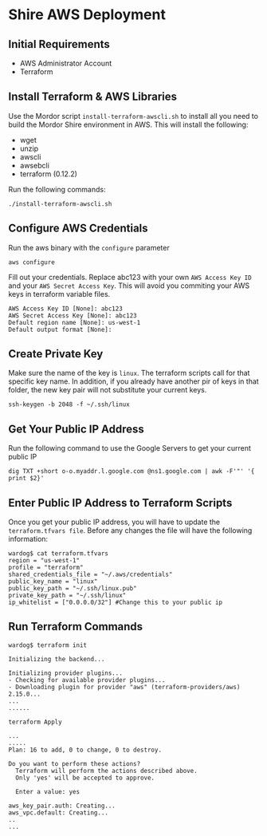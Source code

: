 # Shire AWS Deployment

## Initial Requirements

* AWS Administrator Account
* Terraform

## Install Terraform & AWS Libraries

Use the Mordor script `install-terraform-awscli.sh` to install all you need to build the Mordor Shire environment in AWS. This will install the following:

* wget
* unzip
* awscli
* awsebcli
* terraform (0.12.2)

Run the following commands:

```
./install-terraform-awscli.sh
```

## Configure AWS Credentials

Run the aws binary with the `configure` parameter
```
aws configure
```

Fill out your credentials. Replace abc123 with your own `AWS Access Key ID` and your `AWS Secret Access Key`. This will avoid you commiting your AWS keys in terraform variable files.

```
AWS Access Key ID [None]: abc123 
AWS Secret Access Key [None]: abc123
Default region name [None]: us-west-1
Default output format [None]:
```

## Create Private Key

Make sure the name of the key is `linux`. The terraform scripts call for that specific key name. In addition, if you already have another pir of keys in that folder, the new key pair will not substitute your current keys.

```
ssh-keygen -b 2048 -f ~/.ssh/linux
```

## Get Your Public IP Address

Run the following command to use the Google Servers to get your current public IP

```
dig TXT +short o-o.myaddr.l.google.com @ns1.google.com | awk -F'"' '{ print $2}'
```

## Enter Public IP Address to Terraform Scripts

Once you get your public IP address, you will have to update the `terraform.tfvars file`. Before any changes the file will have the following information:

```
wardog$ cat terraform.tfvars 
region = "us-west-1"
profile = "terraform"
shared_credentials_file = "~/.aws/credentials"
public_key_name = "linux"
public_key_path = "~/.ssh/linux.pub"
private_key_path = "~/.ssh/linux"
ip_whitelist = ["0.0.0.0/32"] #Change this to your public ip
```

## Run Terraform Commands

```
wardog$ terraform init

Initializing the backend...

Initializing provider plugins...
- Checking for available provider plugins...
- Downloading plugin for provider "aws" (terraform-providers/aws) 2.15.0...
...
......
```

```
terraform Apply

...
.....
Plan: 16 to add, 0 to change, 0 to destroy.

Do you want to perform these actions?
  Terraform will perform the actions described above.
  Only 'yes' will be accepted to approve.

  Enter a value: yes

aws_key_pair.auth: Creating...
aws_vpc.default: Creating...
..
...
```